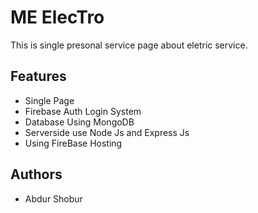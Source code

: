 # ME ElecTro

This is single presonal service page about eletric service.

## Features

- Single Page
- Firebase Auth Login System
- Database Using MongoDB
- Serverside use Node Js and Express Js
- Using FireBase Hosting

## Authors

- Abdur Shobur

